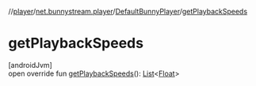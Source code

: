 //[player](../../../index.md)/[net.bunnystream.player](../index.md)/[DefaultBunnyPlayer](index.md)/[getPlaybackSpeeds](get-playback-speeds.md)

# getPlaybackSpeeds

[androidJvm]\
open override fun [getPlaybackSpeeds](get-playback-speeds.md)(): [List](https://kotlinlang.org/api/latest/jvm/stdlib/kotlin.collections/-list/index.html)&lt;[Float](https://kotlinlang.org/api/latest/jvm/stdlib/kotlin/-float/index.html)&gt;
